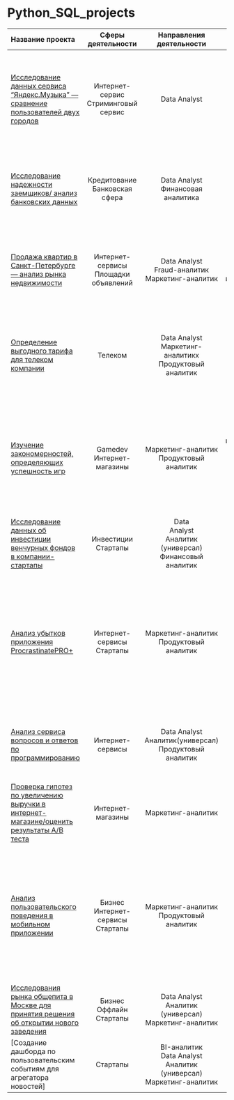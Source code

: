 # Python_SQL_projects
| Название проекта  | Сферы деятельности  | Направления деятельности | Навыки и инструменты | Задачи проекта | Ключевые слова |
|:------------- |:---------------:| :-------------:| :-------------:| :-------------| :-------------:|
|[Исследование данных сервиса “Яндекс.Музыка” — сравнение пользователей двух городов](https://github.com/leraish/Python_SQL_projects/tree/main/Ya_music)|Интернет-сервис<br /> Стриминговый сервис|Data Analyst|Python <br /> Pandas<br />Seaborn<br />предобработка данных|На реальных данных Яндекс.Музыки c помощью библиотеки Pandas и её возможностей проверить данные и сравнить поведение и предпочтения пользователей двух столиц — Москвы и Санкт-Петербурга|обработка данных, дубликаты, пропуски, логическая индексация, группировка, сортировка|
| [Исследование надежности заемщиков/ анализ банковских данных](https://github.com/leraish/Python_SQL_projects/tree/main/Bank) | Кредитование <br /> Банковская сфера | Data Analyst<br /> Финансовая аналитика | Python <br /> Pandas<br />Seaborn<br />предобработка данных|На основе статистики о платёжеспособности клиентов исследовать влияет ли семейное положение и количество детей клиента на факт возврата кредита в срок   | обработка данных<br /> дубликаты<br /> пропуски<br /> категоризация<br />декомпозиция  |
|[Продажа квартир в Санкт-Петербурге — анализ рынка недвижимости](https://github.com/leraish/Python_SQL_projects/tree/main/Realty)|Интернет-сервисы <br />Площадки объявлений|Data Analyst <br /> Fraud-аналитик <br /> Маркетинг-аналитик|Matplotlib<br />Pandas<br />Python<br />визуализация данных<br />исследовательский анализ данных<br />предобработка данных|Используя данные сервиса Яндекс.Недвижимость, определить рыночную стоимость объектов недвижимости и типичные параметры квартир|обработка данных<br />histogram<br />boxplot<br />scattermatrix<br />категоризация<br />scatterplot<br /> фрод-мониторинг|
|[Определение выгодного тарифа для телеком компании](https://github.com/leraish/Python_SQL_projects/tree/main/Telecom)|Телеком|Data Analyst<br />Маркетинг-аналитикх<br />Продуктовый аналитик|Matplotlib<br />NumPy<br />Pandas<br />Python<br />SciPy<br />описательная статистика<br />проверка статистических гипотез||обработка данных<br />histogram<br />boxplot<br />статистический тест<br />критерий Стьюдента|
|[Изучение закономерностей, определяющих успешность игр](https://github.com/leraish/Python_SQL_projects/tree/main/Gamedev)|Gamedev<br />Интернет-магазины|Маркетинг-аналитик<br />Продуктовый аналитик|Matplotlib<br />NumPy<br />Pandas<br />Python<br />исследовательский анализ данных<br />описательная статистика<br />предобработка данных<br />проверка статистических гипотез|Используя исторические данные о продажах компьютерных игр, оценки пользователей и экспертов, жанры и платформы, выявить закономерности, определяющие успешность игры |обработка данных<br />histogram<br />boxplot<br />статистический тест<br />критерий Стьюдента <br />piechart|
|[Исследование данных об инвестиции венчурных фондов в компании-стартапы](https://github.com/leraish/Python_SQL_projects/tree/main/SQL_basic)|Инвестиции<br />Стартапы|Data<br />Analyst<br />Аналитик (универсал)<br />Финансовый аналитик|PostgreSQL<br />SQL|Произвести различные выгрузки данных венчурных фондов с помощью SQL|обработка данных<br />выгрузка данных<br />SQL|
|[Анализ убытков приложения ProcrastinatePRO+](https://github.com/leraish/Python_SQL_projects/tree/main/Digital_marketing)|Интернет-сервисы<br />Стартапы|Маркетинг-аналитик<br />Продуктовый аналитик|Matplotlib<br />Pandas<br />Python<br />Seaborn<br />когортный анализ<br />продуктовые метрики<br />юнит-экономика|Задача для маркетингового аналитика развлекательного приложения Procrastinate Pro+. Несмотря на огромные вложения в рекламу, последние несколько месяцев компания терпит убытки. Ваша задача — разобраться в причинах и помочь компании выйти в плюс.| обработка данных<br />статистический тест<br />LTV<br />CAC<br />когортный анализ|
|[Анализ сервиса вопросов и ответов по программированию](https://github.com/leraish/Python_SQL_projects/tree/main/SQL_advanced)|Интернет-сервисы|Data Analyst<br />Аналитик(универсал)<br />Продуктовый аналитик|PostgreSQL<br />SQL|С помощью SQL посчитаете и визуализируете ключевые метрики сервис-системы вопросов и ответов о программировании.|обработка данных<br />выгрузка данных<br />SQL|
|[Проверка гипотез по увеличению выручки в интернет-магазине/оценить результаты A/B теста](https://github.com/leraish/Python_SQL_projects/tree/main/Online_store_AB_test)|Интернет-магазины|Маркетинг-аналитик|A/B-тестирование<br />Matplotlib<br />Pandas<br />Python<br />SciPy<br />проверка статистических гипотез|Используя данные интернет-магазина приоритезировать гипотезы, произвести оценку результатов A/B-тестирования различными методами| A/B-тест<br />статистический тест<br />фреймворк<br />RICE<br />ICE|
|[Анализ пользовательского поведения в мобильном приложении](https://github.com/leraish/Python_SQL_projects/tree/main/Mobile_app_AB_test)|Бизнес<br />Интернет-сервисы<br />Стартапы|Маркетинг-аналитик<br />Продуктовый аналитик|A/B-тестирование<br />Matplotlib<br />Pandas<br />Plotly<br />Python<br />Seaborn<br />визуализация данных<br />проверка статистических гипотез<br />продуктовые метрики<br />событийная аналитика|На основе данных использования мобильного приложения для продажи продуктов питания проанализировать воронку продаж, а также оценить результаты A/A/B-тестирования |A/B-тест<br />визуализация<br />статистический тест|
|[Исследования рынка общепита в Москве для принятия решения об открытии нового заведения](https://github.com/leraish/Python_SQL_projects/tree/main/Restaurants)|Бизнес<br />Оффлайн<br />Стартапы|Data Analyst<br />Аналитик (универсал)<br />Маркетинг-аналитик|Pandas<br />Plotly<br />Python<br />Seaborn<br />визуализация данных|Исследование рынка общественного питания на основе открытых данных, подготовка презентации.|обработка данных, визуализация данных, создание презентаций|
|[Создание дашборда по пользовательским событиям для агрегатора новостей]|Стартапы|BI-аналитик<br />Data Analyst<br />Аналитик (универсал)<br />Маркетинг-аналитик|Tableau<br />построение дашбордов<br />продуктовые метрики||дашборд<br />визуализация данных<br />Tableau|


